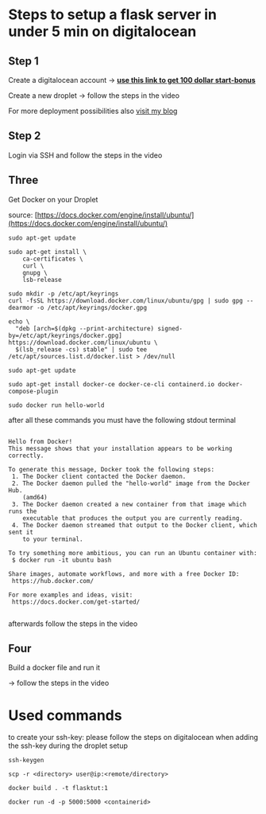 # Steps to setup a flask server in under 5 min on digitalocean

## Step 1

Create a digitalocean account -> **[use this link to get 100 dollar start-bonus](https://m.do.co/c/4f67b45f5183)**

Create a new droplet -> follow the steps in the video

For more deployment possibilities also [visit my blog](https://content-baer.de/python-flask-hosting-plattformen/)
## Step 2 

Login via SSH and follow the steps in the video

## Three 

Get Docker on your Droplet

source: [https://docs.docker.com/engine/install/ubuntu/](https://docs.docker.com/engine/install/ubuntu/)

```
sudo apt-get update

sudo apt-get install \
    ca-certificates \
    curl \
    gnupg \
    lsb-release

sudo mkdir -p /etc/apt/keyrings
curl -fsSL https://download.docker.com/linux/ubuntu/gpg | sudo gpg --dearmor -o /etc/apt/keyrings/docker.gpg

echo \
  "deb [arch=$(dpkg --print-architecture) signed-by=/etc/apt/keyrings/docker.gpg] https://download.docker.com/linux/ubuntu \
  $(lsb_release -cs) stable" | sudo tee /etc/apt/sources.list.d/docker.list > /dev/null

sudo apt-get update

sudo apt-get install docker-ce docker-ce-cli containerd.io docker-compose-plugin

sudo docker run hello-world
```

after all these commands you must have the following stdout terminal

```

Hello from Docker!
This message shows that your installation appears to be working correctly.

To generate this message, Docker took the following steps:
 1. The Docker client contacted the Docker daemon.
 2. The Docker daemon pulled the "hello-world" image from the Docker Hub.
    (amd64)
 3. The Docker daemon created a new container from that image which runs the
    executable that produces the output you are currently reading.
 4. The Docker daemon streamed that output to the Docker client, which sent it
    to your terminal.

To try something more ambitious, you can run an Ubuntu container with:
 $ docker run -it ubuntu bash

Share images, automate workflows, and more with a free Docker ID:
 https://hub.docker.com/

For more examples and ideas, visit:
 https://docs.docker.com/get-started/


```

afterwards follow the steps in the video



## Four 

Build a docker file and run it

-> follow the steps in the video


# Used commands
to create your ssh-key:
please follow the steps on digitalocean when adding the ssh-key during the droplet setup

`ssh-keygen` 

`scp -r <directory> user@ip:<remote/directory>`

`docker build . -t flasktut:1`

`docker run -d -p 5000:5000 <containerid>`
